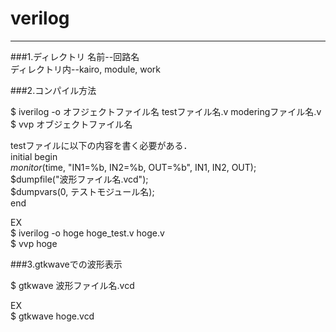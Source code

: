 # verilog
----


###1.ディレクトリ
名前--回路名  
ディレクトリ内--kairo, module, work  


###2.コンパイル方法


$ iverilog -o オフジェクトファイル名 testファイル名.v moderingファイル名.v  
$ vvp オブジェクトファイル名  

testファイルに以下の内容を書く必要がある．  
        initial begin  
            $monitor($time, "IN1=%b, IN2=%b, OUT=%b", IN1, IN2, OUT);  
            $dumpfile("波形ファイル名.vcd");  
            $dumpvars(0, テストモジュール名);  
        end

EX  
        $ iverilog -o hoge hoge_test.v hoge.v  
        $ vvp hoge


###3.gtkwaveでの波形表示

$ gtkwave 波形ファイル名.vcd

EX  
        $ gtkwave hoge.vcd
